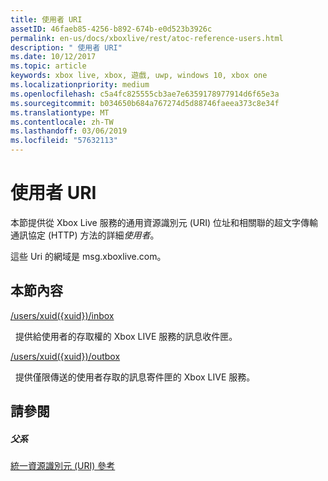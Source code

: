 ```yaml
---
title: 使用者 URI
assetID: 46faeb85-4256-b892-674b-e0d523b3926c
permalink: en-us/docs/xboxlive/rest/atoc-reference-users.html
description: " 使用者 URI"
ms.date: 10/12/2017
ms.topic: article
keywords: xbox live, xbox, 遊戲, uwp, windows 10, xbox one
ms.localizationpriority: medium
ms.openlocfilehash: c5a4fc825555cb3ae7e6359178977914d6f65e3a
ms.sourcegitcommit: b034650b684a767274d5d88746faeea373c8e34f
ms.translationtype: MT
ms.contentlocale: zh-TW
ms.lasthandoff: 03/06/2019
ms.locfileid: "57632113"
---
```

# <a name="users-uris"></a>使用者 URI
 
本節提供從 Xbox Live 服務的通用資源識別元 (URI) 位址和相關聯的超文字傳輸通訊協定 (HTTP) 方法的詳細*使用者*。
 
這些 Uri 的網域是 msg.xboxlive.com。
 
<a id="ID4EFB"></a>

 
## <a name="in-this-section"></a>本節內容

[/users/xuid({xuid})/inbox](uri-usersxuidinbox.md)

&nbsp;&nbsp;提供給使用者的存取權的 Xbox LIVE 服務的訊息收件匣。 

[/users/xuid({xuid})/outbox](uri-usersxuidoutbox.md)

&nbsp;&nbsp;提供僅限傳送的使用者存取的訊息寄件匣的 Xbox LIVE 服務。 
 
<a id="ID4EOB"></a>

 
## <a name="see-also"></a>請參閱
 
<a id="ID4EQB"></a>

 
##### <a name="parent"></a>父系 

[統一資源識別元 (URI) 參考](../atoc-xboxlivews-reference-uris.md)

   